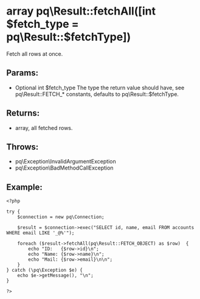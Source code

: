 # array pq\Result::fetchAll([int $fetch_type = pq\Result::$fetchType])

Fetch all rows at once.

## Params:

* Optional int $fetch_type  
  The type the return value should have, see pq\Result::FETCH_* constants, defaults to pq\Result::$fetchType.

## Returns:

* array, all fetched rows.

## Throws:

* pq\Exception\InvalidArgumentException
* pq\Exception\BadMethodCallException

## Example:

	<?php

	try {
		$connection = new pq\Connection;
		
		$result = $connection->exec("SELECT id, name, email FROM accounts WHERE email LIKE '_@%'");
		
		foreach ($result->fetchAll(pq\Result::FETCH_OBJECT) as $row)  {
			echo "ID:   {$row->id}\n";
			echo "Name: {$row->name}\n";
			echo "Mail: {$row->email}\n\n";
		}
	} catch (\pq\Exception $e) {
		echo $e->getMessage(), "\n";
	}

	?>

